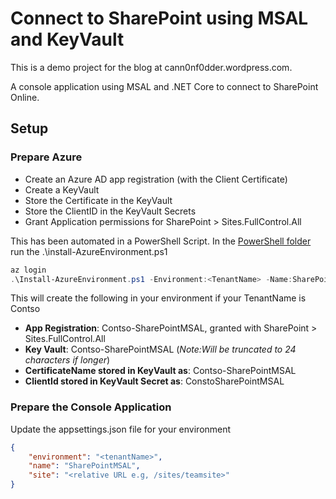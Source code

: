 # Connect to SharePoint using MSAL and KeyVault

This is a demo project for the blog at cann0nf0dder.wordpress.com.

A console application using MSAL and .NET Core to connect to SharePoint Online.

## Setup

### Prepare Azure
- Create an Azure AD app registration (with the Client Certificate)
- Create a KeyVault
- Store the Certificate in the KeyVault
- Store the ClientID in the KeyVault Secrets 
- Grant Application permissions for SharePoint > Sites.FullControl.All

This has been automated in a PowerShell Script.
In the [PowerShell folder](PowerShell/Install-AzureEnvironment.ps1) run the .\install-AzureEnvironment.ps1 

```ps1
az login
.\Install-AzureEnvironment.ps1 -Environment:<TenantName> -Name:SharePointMSAL
```
This will create the following in your environment if your TenantName is Contso
- <b>App Registration</b>: Contso-SharePointMSAL, granted with SharePoint > Sites.FullControl.All
- <b>Key Vault</b>: Contso-SharePointMSAL (<i>Note:Will be truncated to 24 characters if longer</i>)
- <b>CertificateName stored in KeyVault as</b>: Contso-SharePointMSAL
- <b>ClientId stored in KeyVault Secret as</b>: ConstoSharePointMSAL


### Prepare the Console Application
Update the appsettings.json file for your environment

```json
{
    "environment": "<tenantName>",
    "name": "SharePointMSAL",
    "site": "<relative URL e.g, /sites/teamsite>"
}
```